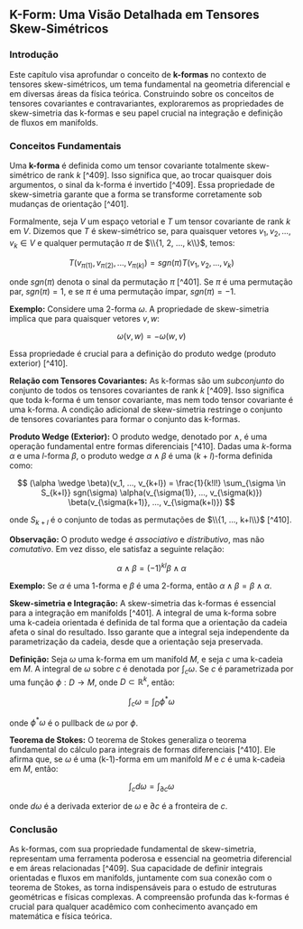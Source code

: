 ## K-Form: Uma Visão Detalhada em Tensores Skew-Simétricos

### Introdução
Este capítulo visa aprofundar o conceito de **k-formas** no contexto de tensores skew-simétricos, um tema fundamental na geometria diferencial e em diversas áreas da física teórica. Construindo sobre os conceitos de tensores covariantes e contravariantes, exploraremos as propriedades de skew-simetria das k-formas e seu papel crucial na integração e definição de fluxos em manifolds.

### Conceitos Fundamentais

Uma **k-forma** é definida como um tensor covariante totalmente skew-simétrico de rank *k* [^409]. Isso significa que, ao trocar quaisquer dois argumentos, o sinal da k-forma é invertido [^409]. Essa propriedade de skew-simetria garante que a forma se transforme corretamente sob mudanças de orientação [^401].

Formalmente, seja $V$ um espaço vetorial e $T$ um tensor covariante de rank $k$ em $V$. Dizemos que $T$ é skew-simétrico se, para quaisquer vetores $v_1, v_2, ..., v_k \in V$ e qualquer permutação $\pi$ de $\\{1, 2, ..., k\\}$, temos:

$$ T(v_{\pi(1)}, v_{\pi(2)}, ..., v_{\pi(k)}) = sgn(\pi) T(v_1, v_2, ..., v_k) $$

onde $sgn(\pi)$ denota o sinal da permutação $\pi$ [^401]. Se $\pi$ é uma permutação par, $sgn(\pi) = 1$, e se $\pi$ é uma permutação ímpar, $sgn(\pi) = -1$.

**Exemplo:** Considere uma 2-forma $\omega$. A propriedade de skew-simetria implica que para quaisquer vetores $v, w$:

$$ \omega(v, w) = -\omega(w, v) $$

Essa propriedade é crucial para a definição do produto wedge (produto exterior) [^410].

**Relação com Tensores Covariantes:**
As k-formas são um *subconjunto* do conjunto de todos os tensores covariantes de rank *k* [^409]. Isso significa que toda k-forma é um tensor covariante, mas nem todo tensor covariante é uma k-forma. A condição adicional de skew-simetria restringe o conjunto de tensores covariantes para formar o conjunto das k-formas.

**Produto Wedge (Exterior):**
O produto wedge, denotado por $\wedge$, é uma operação fundamental entre formas diferenciais [^410]. Dadas uma *k*-forma $\alpha$ e uma *l*-forma $\beta$, o produto wedge $\alpha \wedge \beta$ é uma $(k+l)$-forma definida como:

$$ (\alpha \wedge \beta)(v_1, ..., v_{k+l}) = \frac{1}{k!l!} \sum_{\sigma \in S_{k+l}} sgn(\sigma) \alpha(v_{\sigma(1)}, ..., v_{\sigma(k)}) \beta(v_{\sigma(k+1)}, ..., v_{\sigma(k+l)}) $$

onde $S_{k+l}$ é o conjunto de todas as permutações de $\\{1, ..., k+l\\}$ [^410].

**Observação:** O produto wedge é *associativo* e *distributivo*, mas não *comutativo*. Em vez disso, ele satisfaz a seguinte relação:

$$ \alpha \wedge \beta = (-1)^{kl} \beta \wedge \alpha $$

**Exemplo:** Se $\alpha$ é uma 1-forma e $\beta$ é uma 2-forma, então $\alpha \wedge \beta = \beta \wedge \alpha$.

**Skew-simetria e Integração:**
A skew-simetria das k-formas é essencial para a integração em manifolds [^401]. A integral de uma k-forma sobre uma k-cadeia orientada é definida de tal forma que a orientação da cadeia afeta o sinal do resultado. Isso garante que a integral seja independente da parametrização da cadeia, desde que a orientação seja preservada.

**Definição:** Seja $\omega$ uma k-forma em um manifold $M$, e seja $c$ uma k-cadeia em $M$. A integral de $\omega$ sobre $c$ é denotada por $\int_c \omega$. Se $c$ é parametrizada por uma função $\phi: D \rightarrow M$, onde $D \subset \mathbb{R}^k$, então:

$$ \int_c \omega = \int_D \phi^* \omega $$

onde $\phi^* \omega$ é o pullback de $\omega$ por $\phi$.

**Teorema de Stokes:**
O teorema de Stokes generaliza o teorema fundamental do cálculo para integrais de formas diferenciais [^410]. Ele afirma que, se $\omega$ é uma (k-1)-forma em um manifold $M$ e $c$ é uma k-cadeia em $M$, então:

$$ \int_c d\omega = \int_{\partial c} \omega $$

onde $d\omega$ é a derivada exterior de $\omega$ e $\partial c$ é a fronteira de $c$.

### Conclusão

As k-formas, com sua propriedade fundamental de skew-simetria, representam uma ferramenta poderosa e essencial na geometria diferencial e em áreas relacionadas [^409]. Sua capacidade de definir integrais orientadas e fluxos em manifolds, juntamente com sua conexão com o teorema de Stokes, as torna indispensáveis para o estudo de estruturas geométricas e físicas complexas. A compreensão profunda das k-formas é crucial para qualquer acadêmico com conhecimento avançado em matemática e física teórica.
<!-- END -->